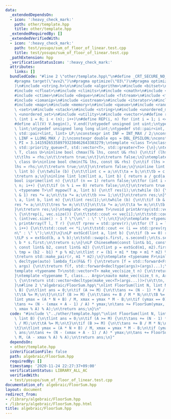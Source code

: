 ```yaml
---
data:
  _extendedDependsOn:
  - icon: ':heavy_check_mark:'
    path: other/template.hpp
    title: other/template.hpp
  _extendedRequiredBy: []
  _extendedVerifiedWith:
  - icon: ':heavy_check_mark:'
    path: test/yosupo/sum_of_floor_of_linear.test.cpp
    title: test/yosupo/sum_of_floor_of_linear.test.cpp
  _pathExtension: hpp
  _verificationStatusIcon: ':heavy_check_mark:'
  attributes:
    links: []
  bundledCode: "#line 2 \"other/template.hpp\"\n#define _CRT_SECURE_NO_WARNINGS\n\
    #pragma target(\"avx2\")\n#pragma optimize(\"O3\")\n#pragma optimize(\"unroll-loops\"\
    )\n#include <string.h>\n\n#include <algorithm>\n#include <bitset>\n#include <cassert>\n\
    #include <cfloat>\n#include <climits>\n#include <cmath>\n#include <complex>\n\
    #include <ctime>\n#include <deque>\n#include <fstream>\n#include <functional>\n\
    #include <iomanip>\n#include <iostream>\n#include <iterator>\n#include <list>\n\
    #include <map>\n#include <memory>\n#include <queue>\n#include <random>\n#include\
    \ <set>\n#include <stack>\n#include <string>\n#include <unordered_map>\n#include\
    \ <unordered_set>\n#include <utility>\n#include <vector>\n#define rep(i, n) for\
    \ (int i = 0; i < (n); i++)\n#define REP(i, n) for (int i = 1; i <= (n); i++)\n\
    #define all(V) V.begin(), V.end()\ntypedef unsigned int uint;\ntypedef long long\
    \ lint;\ntypedef unsigned long long ulint;\ntypedef std::pair<int, int> P;\ntypedef\
    \ std::pair<lint, lint> LP;\nconstexpr int INF = INT_MAX / 2;\nconstexpr lint\
    \ LINF = LLONG_MAX / 2;\nconstexpr double eps = DBL_EPSILON;\nconstexpr double\
    \ PI = 3.141592653589793238462643383279;\ntemplate <class T>\nclass prique : public\
    \ std::priority_queue<T, std::vector<T>, std::greater<T>> {\n};\ntemplate <class\
    \ T, class U>\ninline bool chmax(T& lhs, const U& rhs) {\n\tif (lhs < rhs) {\n\
    \t\tlhs = rhs;\n\t\treturn true;\n\t}\n\treturn false;\n}\ntemplate <class T,\
    \ class U>\ninline bool chmin(T& lhs, const U& rhs) {\n\tif (lhs > rhs) {\n\t\t\
    lhs = rhs;\n\t\treturn true;\n\t}\n\treturn false;\n}\ninline lint gcd(lint a,\
    \ lint b) {\n\twhile (b) {\n\t\tlint c = a;\n\t\ta = b;\n\t\tb = c % b;\n\t}\n\
    \treturn a;\n}\ninline lint lcm(lint a, lint b) { return a / gcd(a, b) * b; }\n\
    bool isprime(lint n) {\n\tif (n == 1) return false;\n\tfor (int i = 2; i * i <=\
    \ n; i++) {\n\t\tif (n % i == 0) return false;\n\t}\n\treturn true;\n}\ntemplate\
    \ <typename T>\nT mypow(T a, lint b) {\n\tT res(1);\n\twhile (b) {\n\t\tif (b\
    \ & 1) res *= a;\n\t\ta *= a;\n\t\tb >>= 1;\n\t}\n\treturn res;\n}\nlint modpow(lint\
    \ a, lint b, lint m) {\n\tlint res(1);\n\twhile (b) {\n\t\tif (b & 1) {\n\t\t\t\
    res *= a;\n\t\t\tres %= m;\n\t\t}\n\t\ta *= a;\n\t\ta %= m;\n\t\tb >>= 1;\n\t\
    }\n\treturn res;\n}\ntemplate <typename T>\nvoid printArray(std::vector<T>& vec)\
    \ {\n\trep(i, vec.size()) {\n\t\tstd::cout << vec[i];\n\t\tstd::cout << (i ==\
    \ (int)vec.size() - 1 ? \"\\n\" : \" \");\n\t}\n}\ntemplate <typename T>\nvoid\
    \ printArray(T l, T r) {\n\tT rprev = std::prev(r);\n\tfor (T i = l; i != rprev;\
    \ i++) {\n\t\tstd::cout << *i;\n\t\tstd::cout << (i == std::prev(rprev) ? \"\\\
    n\" : \" \");\n\t}\n}\nLP extGcd(lint a, lint b) {\n\tif (b == 0) return {1, 0};\n\
    \tLP s = extGcd(b, a % b);\n\tstd::swap(s.first, s.second);\n\ts.second -= a /\
    \ b * s.first;\n\treturn s;\n}\nLP ChineseRem(const lint& b1, const lint& m1,\
    \ const lint& b2, const lint& m2) {\n\tlint p = extGcd(m1, m2).first;\n\tlint\
    \ tmp = (b2 - b1) * p % m2;\n\tlint r = (b1 + m1 * tmp + m1 * m2) % (m1 * m2);\n\
    \treturn std::make_pair(r, m1 * m2);\n}\ntemplate <typename F>\ninline constexpr\
    \ decltype(auto) lambda_fix(F&& f) {\n\treturn [f = std::forward<F>(f)](auto&&...\
    \ args) {\n\t\treturn f(f, std::forward<decltype(args)>(args)...);\n\t};\n}\n\
    template <typename T>\nstd::vector<T> make_vec(size_t n) {\n\treturn std::vector<T>(n);\n\
    }\ntemplate <typename T, class... Args>\nauto make_vec(size_t n, Args&&... args)\
    \ {\n\treturn std::vector<decltype(make_vec<T>(args...))>(\n\t\tn, make_vec<T>(std::forward<Args>(args)...));\n\
    }\n#line 2 \"algebraic/FloorSum.hpp\"\nlint FloorSum(lint N, lint M, lint A, lint\
    \ B) {\n\tlint ans = 0;\n\tif (A >= M) {\n\t\tans += (N - 1) * N / 2 * (A / M);\n\
    \t\tA %= M;\n\t}\n\tif (B >= M) {\n\t\tans += B / M * N;\n\t\tB %= M;\n\t}\n\t\
    lint ymax = (A * N + B) / M, xmax = ymax * M - B;\n\tif (ymax == 0) return ans;\n\
    \tans += (N - (xmax + A - 1) / A) * ymax;\n\tans += FloorSum(ymax, A, M, (A -\
    \ xmax % A) % A);\n\treturn ans;\n}\n"
  code: "#include \"../other/template.hpp\"\nlint FloorSum(lint N, lint M, lint A,\
    \ lint B) {\n\tlint ans = 0;\n\tif (A >= M) {\n\t\tans += (N - 1) * N / 2 * (A\
    \ / M);\n\t\tA %= M;\n\t}\n\tif (B >= M) {\n\t\tans += B / M * N;\n\t\tB %= M;\n\
    \t}\n\tlint ymax = (A * N + B) / M, xmax = ymax * M - B;\n\tif (ymax == 0) return\
    \ ans;\n\tans += (N - (xmax + A - 1) / A) * ymax;\n\tans += FloorSum(ymax, A,\
    \ M, (A - xmax % A) % A);\n\treturn ans;\n}"
  dependsOn:
  - other/template.hpp
  isVerificationFile: false
  path: algebraic/FloorSum.hpp
  requiredBy: []
  timestamp: '2020-11-24 22:27:37+09:00'
  verificationStatus: LIBRARY_ALL_AC
  verifiedWith:
  - test/yosupo/sum_of_floor_of_linear.test.cpp
documentation_of: algebraic/FloorSum.hpp
layout: document
redirect_from:
- /library/algebraic/FloorSum.hpp
- /library/algebraic/FloorSum.hpp.html
title: algebraic/FloorSum.hpp
---
```

